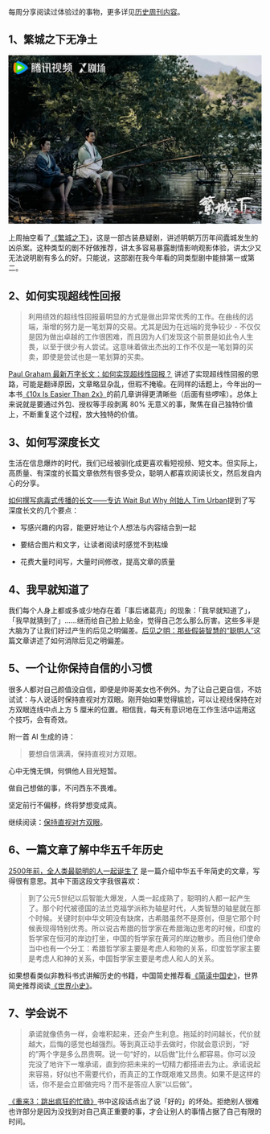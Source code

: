 每周分享阅读过体验过的事物，更多详见[历史周刊内容](https://mp.weixin.qq.com/mp/appmsgalbum?__biz=MzIxNzI1OTMzMg==&action=getalbum&album_id=3088144283867512833)。


## 1、繁城之下无净土

![](i/9d4c0236-aa94-4833-ad6f-af5296b9fd60.jpg)

上周抽空看了[《繁城之下》](https://movie.douban.com/subject/35725842/)，这是一部古装悬疑剧，讲述明朝万历年间蠹城发生的凶杀案。这种类型的剧不好做推荐，讲太多容易暴露剧情影响观影体验，讲太少又无法说明剧有多么的好。只能说，这部剧在我今年看的同类型剧中能排第一或第二。


## 2、如何实现超线性回报

> 利用绩效的超线性回报最明显的方式是做出异常优秀的工作。在曲线的远端，渐增的努力是一笔划算的交易。尤其是因为在远端的竞争较少 - 不仅仅是因为做出卓越的工作很困难，而且因为人们发现这个前景是如此令人生畏，以至于很少有人尝试。这意味着做出杰出的工作不仅是一笔划算的买卖，即使是尝试也是一笔划算的买卖。

[Paul Graham 最新万字长文：如何实现超线性回报？](https://mp.weixin.qq.com/s/nNUAFtrs76B0A5G65EhYbw) 讲述了实现超线性回报的思路，可能是翻译原因，文章略显杂乱，但瑕不掩瑜。在同样的话题上，今年出的一本书[《10x Is Easier Than 2x》](https://book.douban.com/subject/36413459/)的前几章讲得更清晰些（后面有些啰嗦）。总体上来说就是要通过外包、授权等手段剥离 80% 无意义的事，聚焦在自己独特价值上，不断重复这个过程，放大独特的价值。


## 3、如何写深度长文

生活在信息爆炸的时代，我们已经被驯化成更喜欢看短视频、短文本。但实际上，高质量、有深度的长篇文章依然有很多受众，聪明人都喜欢阅读长文，然后发自内心的分享。

[如何撰写病毒式传播的长文——专访 Wait But Why 创始人 Tim Urban](https://www.ifanr.com/667370)提到了写深度长文的几个要点：

- 写感兴趣的内容，能更好地让个人想法与内容结合到一起

- 要结合图片和文字，让读者阅读时感觉不到枯燥

- 花费大量时间写，大量时间修改，提高文章的质量


## 4、我早就知道了

我们每个人身上都或多或少地存在着「事后诸葛亮」的现象：「我早就知道了」，「我早就猜到了」......继而给自己脸上贴金，觉得自己怎么那么厉害。这些多半是大脑为了让我们好过产生的后见之明偏差。[后见之明：那些假装智慧的“聪明人”](https://mp.weixin.qq.com/s/bmRsE4JIQD9qwBMuq-IqJQ)这篇文章讲述了如何消除后见之明偏差。


## 5、一个让你保持自信的小习惯

很多人都对自己颜值没自信，即便是帅哥美女也不例外。为了让自己更自信，不妨试试：与人说话时保持直视对方双眼。刚开始如果觉得尴尬，可以让视线保持在对方双眼连线中点上方 5 厘米的位置。相信我，每天有意识地在工作生活中运用这个技巧，会有奇效。

附一首 AI 生成的诗： 

> 要想自信满满，保持直视对方双眼。

心中无愧无惧，何惧他人目光短暂。

做自己想做的事，不问西东不畏难。

坚定前行不偏移，终将梦想变成真。

继续阅读：[保持直视对方双眼](https://mp.weixin.qq.com/s/tQEKJGMxOZ3I2s24-NibKQ)。


## 6、一篇文章了解中华五千年历史

[2500年前，全人类最聪明的人一起诞生了](https://mp.weixin.qq.com/s/CTuMnTqBwyCzGvESQdyKTg) 是一篇介绍中华五千年简史的文章，写得很有意思。其中下面这段文字我很喜欢：

> 到了公元5世纪以后智能大爆发，人类一起成熟了，聪明的人都一起产生了。那个时代被德国的法兰克福学派称为轴星时代，人类智慧的轴星就在那个时候。关键时刻中华文明没有缺席，古希腊虽然不是原创，但是它那个时候表现得特别优秀。所以说古希腊的哲学家在希腊海边思考的时候，印度的哲学家在恒河的岸边打坐，中国的哲学家在黄河的岸边散步。而且他们使命当中也有一个分工：希腊哲学家主要是考虑人和物的关系，印度哲学家主要是考虑人和神的关系，中国哲学家主要是考虑人和人的关系。

如果想看类似非教科书式讲解历史的书籍，中国简史推荐看[《简读中国史》](https://book.douban.com/subject/34501169/)，世界简史推荐阅读[《世界小史》](https://book.douban.com/subject/26292964/ )。


## 7、学会说不

> 承诺就像债务一样，会堆积起来，还会产生利息。拖延的时间越长，代价就越大，后悔的感觉也越强烈。等到真正动手去做时，你就会意识到，“好的”两个字是多么昂贵啊。说一句“好的，以后做”比什么都容易。你可以没完没了地许下一堆承诺，直到你把未来的一切精力都搭进去为止。承诺说起来容易，好似也不需要代价，而真正的工作既艰难又昂贵。如果不是这样的话，你不是会立即做完吗？而不是答应人家“以后做”。

[《重来3：跳出疯狂的忙碌》](https://book.douban.com/subject/35135787/)书中这段话点出了说「好的」的坏处。拒绝别人很难也许部分是因为没找到对自己真正重要的事，才会让别人的事情占据了自己有限的时间。
